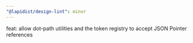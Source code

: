 ```yaml
---
"@lapidist/design-lint": minor
---
```


feat: allow dot-path utilities and the token registry to accept JSON Pointer references
